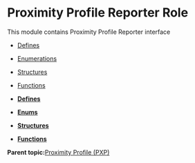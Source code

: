 # Proximity Profile Reporter Role

This module contains Proximity Profile Reporter interface

-   [Defines](GUID-1B5891A3-72E1-45B4-B381-3432871015BA.md)
-   [Enumerations](GUID-E05F98C1-D6B6-42D2-8EDE-F679AC9624A3.md)
-   [Structures](GUID-F970E2B9-F1A5-4AD4-9AFE-7560E6800B32.md)
-   [Functions](GUID-7D25C0C3-350E-4930-91C8-09B67ABDCEC3.md)

-   **[Defines](GUID-1B5891A3-72E1-45B4-B381-3432871015BA.md)**  

-   **[Enums](GUID-E05F98C1-D6B6-42D2-8EDE-F679AC9624A3.md)**  

-   **[Structures](GUID-F970E2B9-F1A5-4AD4-9AFE-7560E6800B32.md)**  

-   **[Functions](GUID-7D25C0C3-350E-4930-91C8-09B67ABDCEC3.md)**  


**Parent topic:**[Proximity Profile \(PXP\)](GUID-2CF55892-78B6-4613-8381-4745A1A047E0.md)

